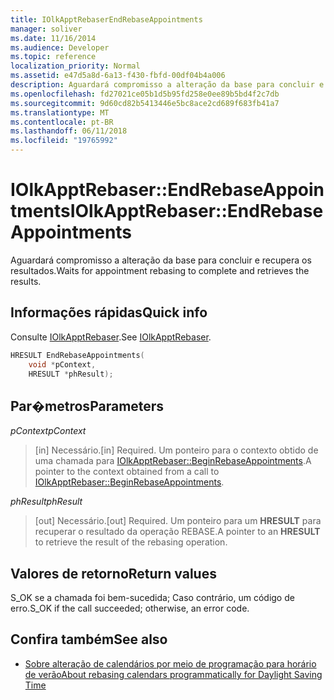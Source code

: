 ```yaml
---
title: IOlkApptRebaserEndRebaseAppointments
manager: soliver
ms.date: 11/16/2014
ms.audience: Developer
ms.topic: reference
localization_priority: Normal
ms.assetid: e47d5a8d-6a13-f430-fbfd-00df04b4a006
description: Aguardará compromisso a alteração da base para concluir e recupera os resultados.
ms.openlocfilehash: fd27021ce05b1d5b95fd258e0ee89b5bd4f2c7db
ms.sourcegitcommit: 9d60cd82b5413446e5bc8ace2cd689f683fb41a7
ms.translationtype: MT
ms.contentlocale: pt-BR
ms.lasthandoff: 06/11/2018
ms.locfileid: "19765992"
---
```

# <a name="iolkapptrebaserendrebaseappointments"></a><span data-ttu-id="05929-103">IOlkApptRebaser::EndRebaseAppointments</span><span class="sxs-lookup"><span data-stu-id="05929-103">IOlkApptRebaser::EndRebaseAppointments</span></span>

<span data-ttu-id="05929-104">Aguardará compromisso a alteração da base para concluir e recupera os resultados.</span><span class="sxs-lookup"><span data-stu-id="05929-104">Waits for appointment rebasing to complete and retrieves the results.</span></span>
  
## <a name="quick-info"></a><span data-ttu-id="05929-105">Informações rápidas</span><span class="sxs-lookup"><span data-stu-id="05929-105">Quick info</span></span>

<span data-ttu-id="05929-106">Consulte [IOlkApptRebaser](iolkapptrebaser.md).</span><span class="sxs-lookup"><span data-stu-id="05929-106">See [IOlkApptRebaser](iolkapptrebaser.md).</span></span>
  
```cpp
HRESULT EndRebaseAppointments( 
    void *pContext, 
    HRESULT *phResult);
```

## <a name="parameters"></a><span data-ttu-id="05929-107">Par�metros</span><span class="sxs-lookup"><span data-stu-id="05929-107">Parameters</span></span>

<span data-ttu-id="05929-108">_pContext_</span><span class="sxs-lookup"><span data-stu-id="05929-108">_pContext_</span></span>
  
> <span data-ttu-id="05929-109">[in] Necessário.</span><span class="sxs-lookup"><span data-stu-id="05929-109">[in] Required.</span></span> <span data-ttu-id="05929-110">Um ponteiro para o contexto obtido de uma chamada para [IOlkApptRebaser::BeginRebaseAppointments](iolkapptrebaser-beginrebaseappointments.md).</span><span class="sxs-lookup"><span data-stu-id="05929-110">A pointer to the context obtained from a call to [IOlkApptRebaser::BeginRebaseAppointments](iolkapptrebaser-beginrebaseappointments.md).</span></span>
    
<span data-ttu-id="05929-111">_phResult_</span><span class="sxs-lookup"><span data-stu-id="05929-111">_phResult_</span></span>
  
> <span data-ttu-id="05929-112">[out] Necessário.</span><span class="sxs-lookup"><span data-stu-id="05929-112">[out] Required.</span></span> <span data-ttu-id="05929-113">Um ponteiro para um **HRESULT** para recuperar o resultado da operação REBASE.</span><span class="sxs-lookup"><span data-stu-id="05929-113">A pointer to an **HRESULT** to retrieve the result of the rebasing operation.</span></span> 
    
## <a name="return-values"></a><span data-ttu-id="05929-114">Valores de retorno</span><span class="sxs-lookup"><span data-stu-id="05929-114">Return values</span></span>

<span data-ttu-id="05929-115">S_OK se a chamada foi bem-sucedida; Caso contrário, um código de erro.</span><span class="sxs-lookup"><span data-stu-id="05929-115">S_OK if the call succeeded; otherwise, an error code.</span></span>
  
## <a name="see-also"></a><span data-ttu-id="05929-116">Confira também</span><span class="sxs-lookup"><span data-stu-id="05929-116">See also</span></span>

- [<span data-ttu-id="05929-117">Sobre alteração de calendários por meio de programação para horário de verão</span><span class="sxs-lookup"><span data-stu-id="05929-117">About rebasing calendars programmatically for Daylight Saving Time</span></span>](about-rebasing-calendars-programmatically-for-daylight-saving-time.md)

